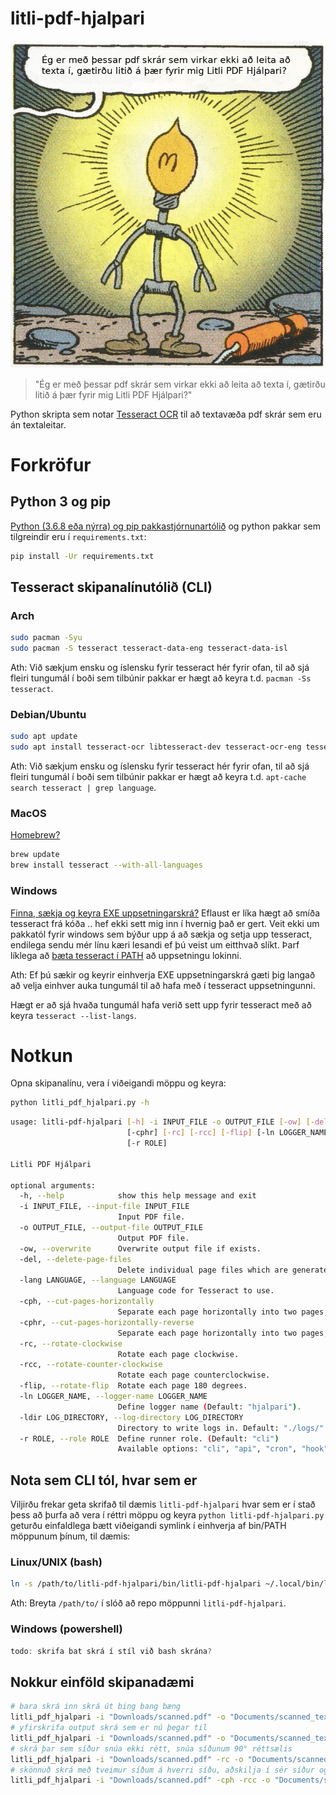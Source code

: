 
# litli-pdf-hjalpari

![Litli PDF Hjálpari](/img/litli-pdf-hjalpari.png?raw=true "Litli PDF Hjálpari")

> "Ég er með þessar pdf skrár sem virkar ekki að leita að texta í, gætirðu litið á þær fyrir mig Litli PDF Hjálpari?"

Python skripta sem notar [Tesseract OCR](https://github.com/tesseract-ocr/tesseract) til að textavæða pdf skrár sem eru án textaleitar.

# Forkröfur

## Python 3 og pip

[Python (3.6.8 eða nýrra) og pip pakkastjórnunartólið](https://www.python.org/downloads/) og python pakkar sem tilgreindir eru í `requirements.txt`:

```bash
pip install -Ur requirements.txt
```

## Tesseract skipanalínutólið (CLI)

### Arch

```bash
sudo pacman -Syu
sudo pacman -S tesseract tesseract-data-eng tesseract-data-isl
```

Ath: Við sækjum ensku og íslensku fyrir tesseract hér fyrir ofan, til að sjá fleiri tungumál í boði sem tilbúnir pakkar er hægt að keyra t.d. `pacman -Ss tesseract`.

### Debian/Ubuntu

```bash
sudo apt update
sudo apt install tesseract-ocr libtesseract-dev tesseract-ocr-eng tesseract-ocr-isl
```

Ath: Við sækjum ensku og íslensku fyrir tesseract hér fyrir ofan, til að sjá fleiri tungumál í boði sem tilbúnir pakkar er hægt að keyra t.d. `apt-cache search tesseract | grep language`.

### MacOS

[Homebrew?](https://formulae.brew.sh/formula/tesseract)

```bash
brew update
brew install tesseract --with-all-languages
```

### Windows

[Finna, sækja og keyra EXE uppsetningarskrá?](https://medium.com/quantrium-tech/installing-and-using-tesseract-4-on-windows-10-4f7930313f82) Eflaust er líka hægt að smíða tesseract frá kóða .. hef ekki sett mig inn í hvernig það er gert. Veit ekki um pakkatól fyrir windows sem býður upp á að sækja og setja upp tesseract, endilega sendu mér línu kæri lesandi ef þú veist um eitthvað slíkt. Þarf líklega að [bæta tesseract í PATH](https://medium.com/@kevinmarkvi/how-to-add-executables-to-your-path-in-windows-5ffa4ce61a53) að uppsetningu lokinni.

Ath: Ef þú sækir og keyrir einhverja EXE uppsetningarskrá gæti þig langað að velja einhver auka tungumál til að hafa með í tesseract uppsetningunni.

Hægt er að sjá hvaða tungumál hafa verið sett upp fyrir tesseract með að keyra `tesseract --list-langs`.

# Notkun

Opna skipanalínu, vera í viðeigandi möppu og keyra:

```bash
python litli_pdf_hjalpari.py -h
```

```bash
usage: litli-pdf-hjalpari [-h] -i INPUT_FILE -o OUTPUT_FILE [-ow] [-del] [-lang LANGUAGE] [-cph]
                          [-cphr] [-rc] [-rcc] [-flip] [-ln LOGGER_NAME] [-ldir LOG_DIRECTORY]
                          [-r ROLE]

Litli PDF Hjálpari

optional arguments:
  -h, --help            show this help message and exit
  -i INPUT_FILE, --input-file INPUT_FILE
                        Input PDF file.
  -o OUTPUT_FILE, --output-file OUTPUT_FILE
                        Output PDF file.
  -ow, --overwrite      Overwrite output file if exists.
  -del, --delete-page-files
                        Delete individual page files which are generated when textifying PDF files.
  -lang LANGUAGE, --language LANGUAGE
                        Language code for Tesseract to use.
  -cph, --cut-pages-horizontally
                        Separate each page horizontally into two pages, top half first.
  -cphr, --cut-pages-horizontally-reverse
                        Separate each page horizontally into two pages, bottom half first.
  -rc, --rotate-clockwise
                        Rotate each page clockwise.
  -rcc, --rotate-counter-clockwise
                        Rotate each page counterclockwise.
  -flip, --rotate-flip  Rotate each page 180 degrees.
  -ln LOGGER_NAME, --logger-name LOGGER_NAME
                        Define logger name (Default: "hjalpari").
  -ldir LOG_DIRECTORY, --log-directory LOG_DIRECTORY
                        Directory to write logs in. Default: "./logs/".
  -r ROLE, --role ROLE  Define runner role. (Default: "cli")
                        Available options: "cli", "api", "cron", "hook".
```

## Nota sem CLI tól, hvar sem er

Viljirðu frekar geta skrifað til dæmis `litli-pdf-hjalpari` hvar sem er í stað þess að þurfa að vera í réttri möppu og keyra `python litli-pdf-hjalpari.py` geturðu einfaldlega bætt viðeigandi symlink í einhverja af bin/PATH möppunum þínum, til dæmis:

### Linux/UNIX (bash)

```bash
ln -s /path/to/litli-pdf-hjalpari/bin/litli-pdf-hjalpari ~/.local/bin/litli-pdf-hjalpari
```

Ath: Breyta `/path/to/` í slóð að repo möppunni `litli-pdf-hjalpari`.

### Windows (powershell)

```powershell
todo: skrifa bat skrá í stíl við bash skrána?
```

## Nokkur einföld skipanadæmi

```bash
# bara skrá inn skrá út bing bang bæng
litli_pdf_hjalpari -i "Downloads/scanned.pdf" -o "Documents/scanned_text_searchable.pdf"
# yfirskrifa output skrá sem er nú þegar til
litli_pdf_hjalpari -i "Downloads/scanned.pdf" -o "Documents/scanned_text_searchable.pdf" -ow
# skrá þar sem síður snúa ekki rétt, snúa síðunum 90° réttsælis
litli_pdf_hjalpari -i "Downloads/scanned.pdf" -rc -o "Documents/scanned_text_searchable.pdf"
# skönnuð skrá með tveimur síðum á hverri síðu, aðskilja í sér síður og snúa síðunum 90° rangsælis
litli_pdf_hjalpari -i "Downloads/scanned.pdf" -cph -rcc -o "Documents/scanned_text_searchable.pdf"
```
